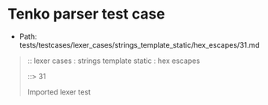 # Tenko parser test case

- Path: tests/testcases/lexer_cases/strings_template_static/hex_escapes/31.md

> :: lexer cases : strings template static : hex escapes
>
> ::> 31
>
> Imported lexer test
>
> <template pure> incomplete hex at eol/eof

## FAIL

## Input

`````js
`\x6
`````

## Output

_Note: the whole output block is auto-generated. Manual changes will be overwritten!_

Below follow outputs in four parsing modes: sloppy mode, strict mode script goal, module goal, web compat mode (always sloppy).

Note that the output parts are auto-generated by the test runner to reflect actual result.

### Sloppy mode

Parsed with script goal and as if the code did not start with strict mode header.

`````
throws: Lexer error!
    Not enough of input left to create valid hex escape

`\x6
^^^^------- error
`````

### Strict mode

Parsed with script goal but as if it was starting with `"use strict"` at the top.

_Output same as sloppy mode._

### Module goal

Parsed with the module goal.

_Output same as sloppy mode._

### Web compat mode

Parsed in sloppy script mode but with the web compat flag enabled.

_Output same as sloppy mode._
